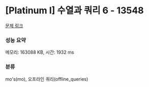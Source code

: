# [Platinum I] 수열과 쿼리 6 - 13548 

[문제 링크](https://www.acmicpc.net/problem/13548) 

### 성능 요약

메모리: 163088 KB, 시간: 1932 ms

### 분류

mo's(mo), 오프라인 쿼리(offline_queries)

